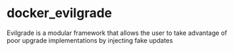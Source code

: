 # docker_evilgrade
Evilgrade is a modular framework that allows the user to take advantage of poor upgrade implementations by injecting fake updates
